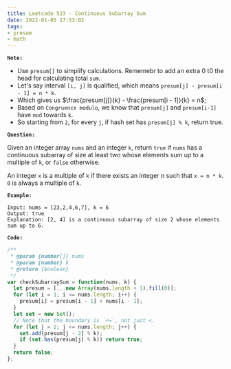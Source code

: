 ```yaml
---
title: Leetcode 523 - Continuous Subarray Sum
date: 2022-01-05 17:53:02
tags:
- presum
- math
---
```

**`Note:`**
- Use `presum[]` to simplify calculations. Rememebr to add an extra 0 t0 the head for calculating total `sum`.
- Let's say interval `[i, j]` is qualified, which means `presum[j] - presum[i - 1] = n * k`.
- Which gives us $\frac{presum[j]}{k} - \frac{presum[i - 1]}{k} = n$;
- Based on `Congruence modulo`, we know that `presum[j]` and `presum[i-1]` have `mod` towards `k`.
- So starting from `2`, for every `j`, if hash set has `presum[j] % k`, return true. 

**`Question:`**

Given an integer array `nums` and an integer `k`, return `true` if `nums` has a continuous subarray of size at least two whose elements sum up to a multiple of `k`, or `false` otherwise.

An integer `x` is a multiple of `k` if there exists an integer n such that `x = n * k`. `0` is always a multiple of `k`.

**`Example:`**
```
Input: nums = [23,2,4,6,7], k = 6
Output: true
Explanation: [2, 4] is a continuous subarray of size 2 whose elements sum up to 6.
```

**`Code:`**
```javascript
/**
 * @param {number[]} nums
 * @param {number} k
 * @return {boolean}
 */
var checkSubarraySum = function(nums, k) {
  let presum = [...new Array(nums.length + 1).fill(0)];
  for (let i = 1; i <= nums.length; i++) {
    presum[i] = presum[i - 1] + nums[i - 1];
  }
  let set = new Set();
  // Note that the boundary is `<=`, not just <.
  for (let j = 2; j <= nums.length; j++) {
    set.add(presum[j - 2] % k);
    if (set.has(presum[j] % k)) return true;
  }
  return false;
};
```